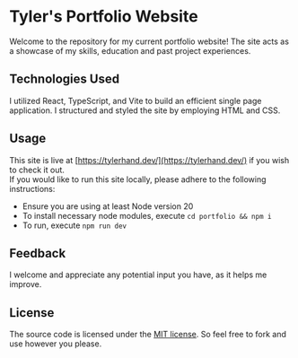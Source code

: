 # Tyler's Portfolio Website
Welcome to the repository for my current portfolio website! The site acts as a showcase of my skills, education and past project experiences.
## Technologies Used
I utilized React, TypeScript, and Vite to build an efficient single page application. I structured and styled the site by employing HTML and CSS.
## Usage
This site is live at [https://tylerhand.dev/](https://tylerhand.dev/) if you wish to check it out.<br>
If you would like to run this site locally, please adhere to the following instructions:
- Ensure you are using at least Node version 20
- To install necessary node modules, execute `cd portfolio && npm i`
- To run, execute `npm run dev`
## Feedback
I welcome and appreciate any potential input you have, as it helps me improve.
## License
The source code is licensed under the [MIT license](https://github.com/tylerhand1/portfolio/blob/main/LICENSE). So feel free to fork and use however you please.